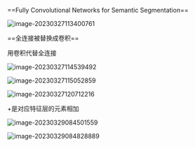 ==Fully Convolutional Networks for Semantic Segmentation==



![image-20230327113400761](C:/Users/Administrator/AppData/Roaming/Typora/typora-user-images/image-20230327113400761.png)

==全连接被替换成卷积==



用卷积代替全连接 





![image-20230327114539492](https://zhangwenkang666.oss-cn-beijing.aliyuncs.com/image-20230327114539492.png)



![image-20230327115052859](https://zhangwenkang666.oss-cn-beijing.aliyuncs.com/image-20230327115052859.png)





![image-20230327120712216](https://zhangwenkang666.oss-cn-beijing.aliyuncs.com/image-20230327120712216.png)

+是对应特征层的元素相加







![image-20230329084501559](https://zhangwenkang666.oss-cn-beijing.aliyuncs.com/image-20230329084501559.png)





![image-20230329084828889](https://zhangwenkang666.oss-cn-beijing.aliyuncs.com/image-20230329084828889.png)